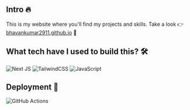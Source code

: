 ## Intro 🔥

This is my website where you'll find my projects and skills. Take a look 👉 [bhavankumar2911.github.io](https://bhavankumar2911.github.io/) 🚀

## What tech have I used to build this? 🛠️

![Next JS](https://img.shields.io/badge/Next-black?style=for-the-badge&logo=next.js&logoColor=white) ![TailwindCSS](https://img.shields.io/badge/tailwindcss-%2338B2AC.svg?style=for-the-badge&logo=tailwind-css&logoColor=white) ![JavaScript](https://img.shields.io/badge/javascript-%23323330.svg?style=for-the-badge&logo=javascript&logoColor=%23F7DF1E)

## Deployment 🚀

![GitHub Actions](https://img.shields.io/badge/github%20actions-%232671E5.svg?style=for-the-badge&logo=githubactions&logoColor=white)
